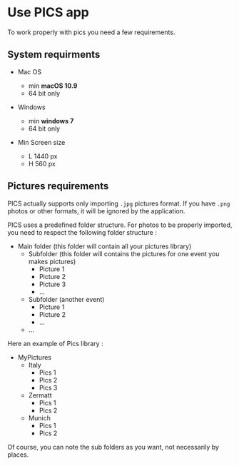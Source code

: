 # Use PICS app

To work properly with pics you need a few requirements.

## System requirments

* Mac OS
  * min **macOS 10.9**
  * 64 bit only

* Windows
  * min **windows 7**
  * 64 bit only

* Min Screen size
  * L 1440 px
  * H 560 px

## Pictures requirements

PICS actually supports only importing `.jpg` pictures format. If you have `.png` photos or other formats, it will be ignored by the application.

PICS uses a predefined folder structure. For photos to be properly imported, you need to respect the following folder structure :

* Main folder (this folder will contain all your pictures library)
  * Subfolder (this folder will contains the pictures for one event you makes pictures)
    * Picture 1
    * Picture 2
    * Picture 3
    * ...
  * Subfolder (another event)
    * Picture 1
    * Picture 2
    * ...
  * ...

Here an example of Pics library :

* MyPictures
  * Italy
    * Pics 1
    * Pics 2
    * Pics 3
  * Zermatt
    * Pics 1
    * Pics 2
  * Munich
    * Pics 1
    * Pics 2

Of course, you can note the sub folders as you want, not necessarily by places.
